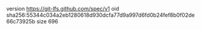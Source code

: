 version https://git-lfs.github.com/spec/v1
oid sha256:55344c034a2eb1280618d930dcfa77d9a997d6fd0b24fef8b0f02de66c73925b
size 696
